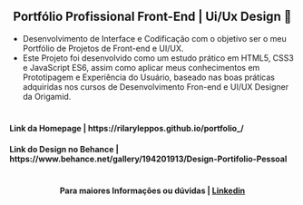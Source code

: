 <h2 align="center"> Portfólio Profissional Front-End | Ui/Ux Design 🌹</h2>

 * Desenvolvimento de Interface e Codificação com o objetivo ser o meu Portfólio de Projetos de Front-end e UI/UX. 
 * Este Projeto foi desenvolvido como um estudo prático em HTML5, CSS3 e JavaScript ES6, assim como aplicar meus conhecimentos em Prototipagem e Experiência do Usuário, baseado nas boas práticas adquiridas nos cursos de Desenvolvimento Fron-end e UI/UX Designer da Origamid.

#
<h4>Link da Homepage | https://rilaryleppos.github.io/portfolio_/
<h4>Link do Design no Behance | https://www.behance.net/gallery/194201913/Design-Portifolio-Pessoal</h4>
  
#
<h4 align='center'>Para maiores Informações ou dúvidas | <a href="https://www.linkedin.com/in/rilaryleppos/">Linkedin</a></h4>
